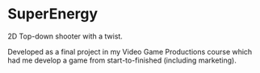 # SuperEnergy
2D Top-down shooter with a twist.

Developed as a final project in my Video Game Productions course which had me develop a game from start-to-finished (including marketing).
